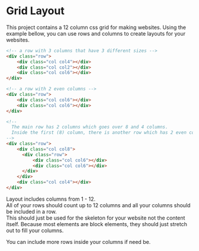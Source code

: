 # Grid Layout

This project contains a 12 column css grid for making websites.
Using the example bellow, you can use rows and columns to create layouts for your websites.

```html
<!-- a row with 3 columns that have 3 different sizes -->
<div class="row">
    <div class="col col4"></div>
    <div class="col col2"></div>
    <div class="col col6"></div>
</div>

<!-- a row with 2 even columns -->
<div class="row">
    <div class="col col6"></div>
    <div class="col col6"></div>
</div>

<!-- 
  The main row has 2 columns which goes over 8 and 4 columns. 
  Inside the first (8) column, there is another row which has 2 even columns inside of that.
-->
<div class="row">
    <div class="col col8">
      <div class="row">
          <div class="col col6"></div>
          <div class="col col6"></div>
      </div>
    </div>
    <div class="col col4"></div>
</div>
```
Layout includes columns from 1 - 12.  
All of your rows should count up to 12 columns and all your columns should be included in a row.  
This should just be used for the skeleton for your website not the content itself. Because most elements are block elements, they should just stretch out to fill your columns.  

You can include more rows inside your columns if need be.  

